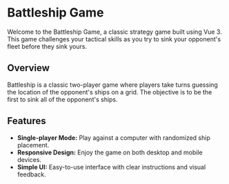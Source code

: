 # Battleship Game

Welcome to the Battleship Game, a classic strategy game built using Vue 3. This game challenges your tactical skills as you try to sink your opponent's fleet before they sink yours.

## Overview

Battleship is a classic two-player game where players take turns guessing the location of the opponent's ships on a grid. The objective is to be the first to sink all of the opponent's ships.

## Features

- **Single-player Mode:** Play against a computer with randomized ship placement.
- **Responsive Design:** Enjoy the game on both desktop and mobile devices.
- **Simple UI:** Easy-to-use interface with clear instructions and visual feedback.
